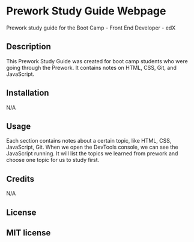  # Prework Study Guide Webpage
Prework study guide for the Boot Camp - Front End Developer - edX


## Description
This Prework Study Guide was created for boot camp students who were going through the Prework. 
It contains notes on HTML, CSS, Git, and JavaScript.

## Installation

N/A

## Usage

Each section contains notes about a certain topic, like HTML, CSS, JavaScript, Git. 
When we open the DevTools console, we can see the JavaScript running. It will list the topics we learned from prework and choose one topic for us to study first. 

## Credits

N/A

## License

MIT license
---
